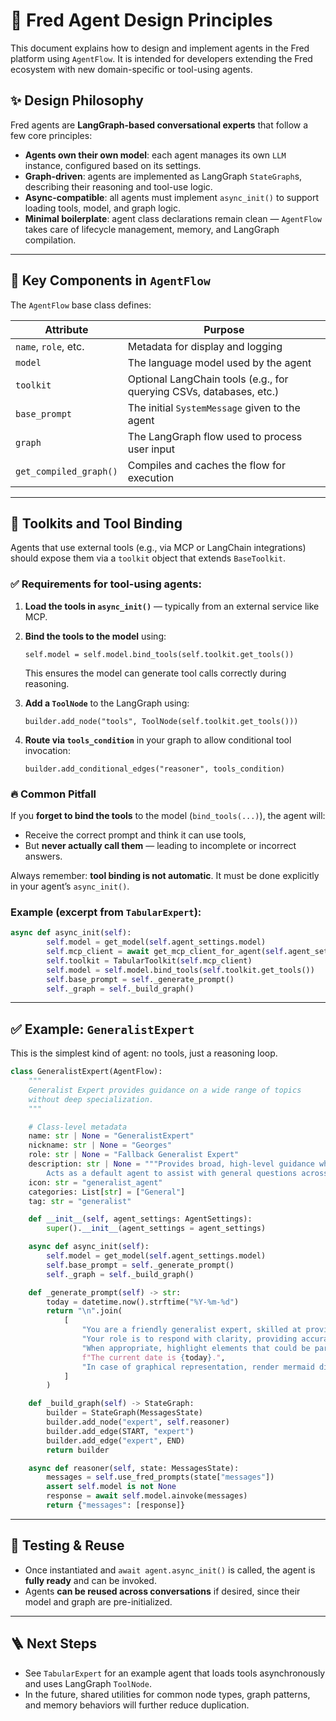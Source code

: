 # 🧠 Fred Agent Design Principles

This document explains how to design and implement agents in the Fred platform using `AgentFlow`. It is intended for developers extending the Fred ecosystem with new domain-specific or tool-using agents.

## ✨ Design Philosophy

Fred agents are **LangGraph-based conversational experts** that follow a few core principles:

- **Agents own their own model**: each agent manages its own `LLM` instance, configured based on its settings.
- **Graph-driven**: agents are implemented as LangGraph `StateGraph`s, describing their reasoning and tool-use logic.
- **Async-compatible**: all agents must implement `async_init()` to support loading tools, model, and graph logic.
- **Minimal boilerplate**: agent class declarations remain clean — `AgentFlow` takes care of lifecycle management, memory, and LangGraph compilation.

---

## 🧩 Key Components in `AgentFlow`

The `AgentFlow` base class defines:

| Attribute              | Purpose                                                             |
| ---------------------- | ------------------------------------------------------------------- |
| `name`, `role`, etc.   | Metadata for display and logging                                    |
| `model`                | The language model used by the agent                                |
| `toolkit`              | Optional LangChain tools (e.g., for querying CSVs, databases, etc.) |
| `base_prompt`          | The initial `SystemMessage` given to the agent                      |
| `graph`                | The LangGraph flow used to process user input                       |
| `get_compiled_graph()` | Compiles and caches the flow for execution                          |

---

## 🧰 Toolkits and Tool Binding

Agents that use external tools (e.g., via MCP or LangChain integrations) should expose them via a `toolkit` object that extends `BaseToolkit`.

### ✅ Requirements for tool-using agents:

1. **Load the tools in `async_init()`** — typically from an external service like MCP.
2. **Bind the tools to the model** using:
   
       self.model = self.model.bind_tools(self.toolkit.get_tools())

   This ensures the model can generate tool calls correctly during reasoning.

3. **Add a `ToolNode`** to the LangGraph using:

       builder.add_node("tools", ToolNode(self.toolkit.get_tools()))

4. **Route via `tools_condition`** in your graph to allow conditional tool invocation:

       builder.add_conditional_edges("reasoner", tools_condition)

### 🔥 Common Pitfall

If you **forget to bind the tools** to the model (`bind_tools(...)`), the agent will:
- Receive the correct prompt and think it can use tools,
- But **never actually call them** — leading to incomplete or incorrect answers.

Always remember: **tool binding is not automatic**. It must be done explicitly in your agent’s `async_init()`.

### Example (excerpt from `TabularExpert`):

```python
async def async_init(self):
        self.model = get_model(self.agent_settings.model)
        self.mcp_client = await get_mcp_client_for_agent(self.agent_settings)
        self.toolkit = TabularToolkit(self.mcp_client)
        self.model = self.model.bind_tools(self.toolkit.get_tools())
        self.base_prompt = self._generate_prompt()
        self._graph = self._build_graph()
```

---

## ✅ Example: `GeneralistExpert`

This is the simplest kind of agent: no tools, just a reasoning loop.

```python
class GeneralistExpert(AgentFlow):
    """
    Generalist Expert provides guidance on a wide range of topics
    without deep specialization.
    """

    # Class-level metadata
    name: str | None = "GeneralistExpert"
    nickname: str | None = "Georges"
    role: str | None = "Fallback Generalist Expert"
    description: str | None = """Provides broad, high-level guidance when no specific expert is better suited. 
        Acts as a default agent to assist with general questions across all domains."""
    icon: str = "generalist_agent"
    categories: List[str] = ["General"]
    tag: str = "generalist"

    def __init__(self, agent_settings: AgentSettings):
        super().__init__(agent_settings = agent_settings)

    async def async_init(self):
        self.model = get_model(self.agent_settings.model)
        self.base_prompt = self._generate_prompt()
        self._graph = self._build_graph()

    def _generate_prompt(self) -> str:
        today = datetime.now().strftime("%Y-%m-%d")
        return "\n".join(
            [
                "You are a friendly generalist expert, skilled at providing guidance on a wide range of topics without deep specialization.",
                "Your role is to respond with clarity, providing accurate and reliable information.",
                "When appropriate, highlight elements that could be particularly relevant.",
                f"The current date is {today}.",
                "In case of graphical representation, render mermaid diagrams code.",
            ]
        )

    def _build_graph(self) -> StateGraph:
        builder = StateGraph(MessagesState)
        builder.add_node("expert", self.reasoner)
        builder.add_edge(START, "expert")
        builder.add_edge("expert", END)
        return builder

    async def reasoner(self, state: MessagesState):
        messages = self.use_fred_prompts(state["messages"])
        assert self.model is not None
        response = await self.model.ainvoke(messages)
        return {"messages": [response]}
```

---

## 🧪 Testing & Reuse

- Once instantiated and `await agent.async_init()` is called, the agent is **fully ready** and can be invoked.
- Agents **can be reused across conversations** if desired, since their model and graph are pre-initialized.

---

## 🪜 Next Steps

- See `TabularExpert` for an example agent that loads tools asynchronously and uses LangGraph `ToolNode`.
- In the future, shared utilities for common node types, graph patterns, and memory behaviors will further reduce duplication.



